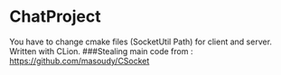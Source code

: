 # ChatProject
You have to change cmake files (SocketUtil Path) for client and server.
Written with CLion. 
###Stealing main code from : https://github.com/masoudy/CSocket
